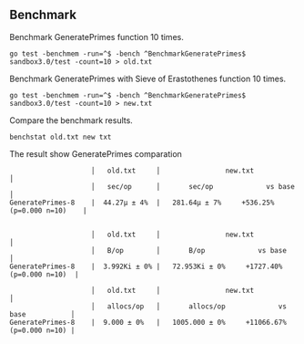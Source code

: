 ## Benchmark

Benchmark GeneratePrimes function 10 times.

```go test -benchmem -run=^$ -bench ^BenchmarkGeneratePrimes$ sandbox3.0/test -count=10 > old.txt```

Benchmark GeneratePrimes with Sieve of Erastothenes function 10 times.

```go test -benchmem -run=^$ -bench ^BenchmarkGeneratePrimes$ sandbox3.0/test -count=10 > new.txt```

Compare the benchmark results.

```benchstat old.txt new txt```

The result show GeneratePrimes comparation

                        │   old.txt     │                new.txt                        │
                        │   sec/op      │       sec/op             vs base              │
    GeneratePrimes-8    |  44.27µ ± 4%  |   281.64µ ± 7%     +536.25% (p=0.000 n=10)    |


                        │   old.txt     │                new.txt                        │
                        │   B/op        │       B/op             vs base                │
    GeneratePrimes-8    |  3.992Ki ± 0% |   72.953Ki ± 0%     +1727.40% (p=0.000 n=10)  |

                        │   old.txt     │                new.txt                        │
                        │   allocs/op   │       allocs/op             vs base           │
    GeneratePrimes-8    |  9.000 ± 0%   |   1005.000 ± 0%     +11066.67% (p=0.000 n=10) |

